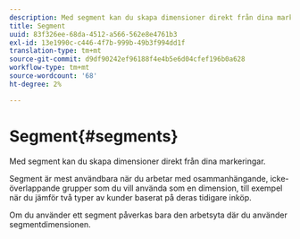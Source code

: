 ```yaml
---
description: Med segment kan du skapa dimensioner direkt från dina markeringar.
title: Segment
uuid: 83f326ee-68da-4512-a566-562e8e4761b3
exl-id: 13e1990c-c446-4f7b-999b-49b3f994dd1f
translation-type: tm+mt
source-git-commit: d9df90242ef96188f4e4b5e6d04cfef196b0a628
workflow-type: tm+mt
source-wordcount: '68'
ht-degree: 2%

---
```


# Segment{#segments}

Med segment kan du skapa dimensioner direkt från dina markeringar.

Segment är mest användbara när du arbetar med osammanhängande, icke-överlappande grupper som du vill använda som en dimension, till exempel när du jämför två typer av kunder baserat på deras tidigare inköp.

Om du använder ett segment påverkas bara den arbetsyta där du använder segmentdimensionen.
